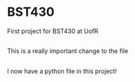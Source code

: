 # BST430
First project for BST430 at UofR

##
This is a really important change to the file

##
I now have a python file in this project!
